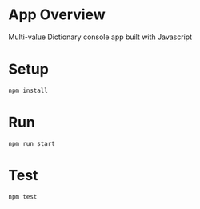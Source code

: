 # App Overview

Multi-value Dictionary console app built with Javascript

# Setup

`npm install`

# Run

`npm run start`

# Test

`npm test`